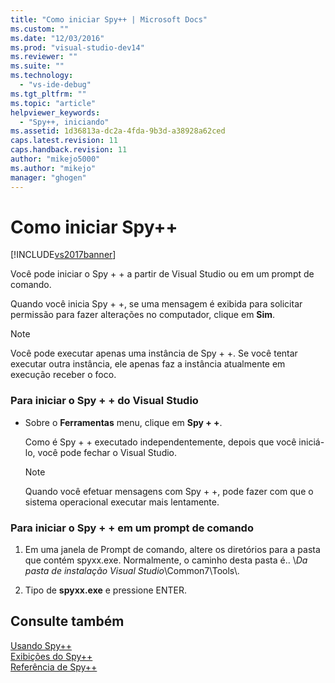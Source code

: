 ```yaml
---
title: "Como iniciar Spy++ | Microsoft Docs"
ms.custom: ""
ms.date: "12/03/2016"
ms.prod: "visual-studio-dev14"
ms.reviewer: ""
ms.suite: ""
ms.technology: 
  - "vs-ide-debug"
ms.tgt_pltfrm: ""
ms.topic: "article"
helpviewer_keywords: 
  - "Spy++, iniciando"
ms.assetid: 1d36813a-dc2a-4fda-9b3d-a38928a62ced
caps.latest.revision: 11
caps.handback.revision: 11
author: "mikejo5000"
ms.author: "mikejo"
manager: "ghogen"
---
```

# Como iniciar Spy++
[!INCLUDE[vs2017banner](../code-quality/includes/vs2017banner.md)]

Você pode iniciar o Spy \+ \+ a partir de Visual Studio ou em um prompt de comando.  
  
 Quando você inicia Spy \+ \+, se uma mensagem é exibida para solicitar permissão para fazer alterações no computador, clique em  **Sim**.  
  
> [!NOTE]
>  Você pode executar apenas uma instância de Spy \+ \+.  Se você tentar executar outra instância, ele apenas faz a instância atualmente em execução receber o foco.  
  
### Para iniciar o Spy \+ \+ do Visual Studio  
  
-   Sobre o  **Ferramentas** menu, clique em  **Spy \+ \+**.  
  
     Como é Spy \+ \+ executado independentemente, depois que você iniciá\-lo, você pode fechar o Visual Studio.  
  
    > [!NOTE]
    >  Quando você efetuar mensagens com Spy \+ \+, pode fazer com que o sistema operacional executar mais lentamente.  
  
### Para iniciar o Spy \+ \+ em um prompt de comando  
  
1.  Em uma janela de Prompt de comando, altere os diretórios para a pasta que contém spyxx.exe.  Normalmente, o caminho desta pasta é..  \\*Da pasta de instalação Visual Studio*\\Common7\\Tools\\.  
  
2.  Tipo de **spyxx.exe** e pressione ENTER.  
  
## Consulte também  
 [Usando Spy\+\+](../debugger/using-spy-increment.md)   
 [Exibições do Spy\+\+](../debugger/spy-increment-views.md)   
 [Referência de Spy\+\+](../debugger/spy-increment-reference.md)